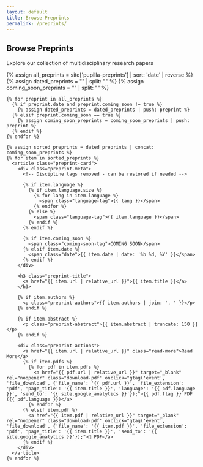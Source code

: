 ```yaml
---
layout: default
title: Browse Preprints
permalink: /preprints/
---
```


<section class="browse-header">
  <h1>Browse Preprints</h1>
  <p>Explore our collection of multidisciplinary research papers</p>
  <!-- Search commented out - can be restored later -->
  <!-- {% include search.html %} -->
</section>

<section class="preprints-listing">
  <div class="preprint-grid">
    {% assign all_preprints = site['pupilla-preprints'] | sort: 'date' | reverse %}
    {% assign dated_preprints = "" | split: "" %}
    {% assign coming_soon_preprints = "" | split: "" %}
    
    {% for preprint in all_preprints %}
      {% if preprint.date and preprint.coming_soon != true %}
        {% assign dated_preprints = dated_preprints | push: preprint %}
      {% elsif preprint.coming_soon == true %}
        {% assign coming_soon_preprints = coming_soon_preprints | push: preprint %}
      {% endif %}
    {% endfor %}
    
    {% assign sorted_preprints = dated_preprints | concat: coming_soon_preprints %}
    {% for item in sorted_preprints %}
      <article class="preprint-card">
        <div class="preprint-meta">
          <!-- Discipline tags removed - can be restored if needed -->
          
          {% if item.language %}
            {% if item.language.size %}
              {% for lang in item.language %}
                <span class="language-tag">{{ lang }}</span>
              {% endfor %}
            {% else %}
              <span class="language-tag">{{ item.language }}</span>
            {% endif %}
          {% endif %}
          
          {% if item.coming_soon %}
            <span class="coming-soon-tag">COMING SOON</span>
          {% elsif item.date %}
            <span class="date">{{ item.date | date: '%b %d, %Y' }}</span>
          {% endif %}
        </div>
        
        <h3 class="preprint-title">
          <a href="{{ item.url | relative_url }}">{{ item.title }}</a>
        </h3>
        
        {% if item.authors %}
          <p class="preprint-authors">{{ item.authors | join: ', ' }}</p>
        {% endif %}
        
        {% if item.abstract %}
          <p class="preprint-abstract">{{ item.abstract | truncate: 150 }}</p>
        {% endif %}
        
        <div class="preprint-actions">
          <a href="{{ item.url | relative_url }}" class="read-more">Read More</a>
          {% if item.pdfs %}
            {% for pdf in item.pdfs %}
              <a href="{{ pdf.url | relative_url }}" target="_blank" rel="noopener" class="download-pdf" onclick="gtag('event', 'file_download', {'file_name': '{{ pdf.url }}', 'file_extension': 'pdf', 'page_title': '{{ item.title }}', 'language': '{{ pdf.language }}', 'send_to': '{{ site.google_analytics }}'});">{{ pdf.flag }} PDF ({{ pdf.language }})</a>
            {% endfor %}
          {% elsif item.pdf %}
            <a href="{{ item.pdf | relative_url }}" target="_blank" rel="noopener" class="download-pdf" onclick="gtag('event', 'file_download', {'file_name': '{{ item.pdf }}', 'file_extension': 'pdf', 'page_title': '{{ item.title }}', 'send_to': '{{ site.google_analytics }}'});">📄 PDF</a>
          {% endif %}
        </div>
      </article>
    {% endfor %}
  </div>
</section>